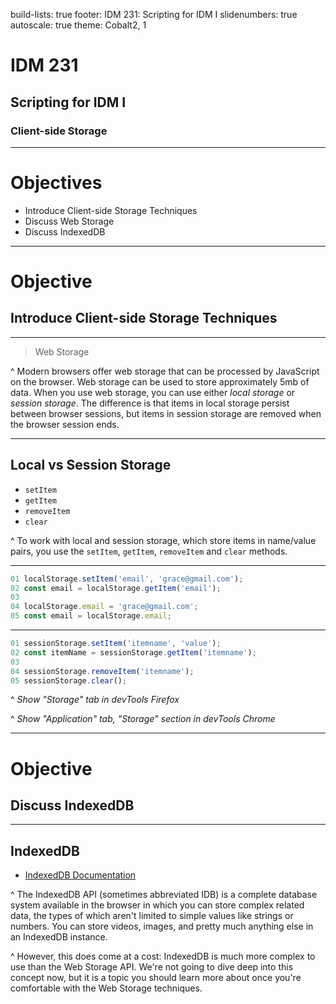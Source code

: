 build-lists: true
footer: IDM 231: Scripting for IDM I
slidenumbers: true
autoscale: true
theme: Cobalt2, 1

# IDM 231

## Scripting for IDM I

### Client-side Storage

---

# Objectives

- Introduce Client-side Storage Techniques
- Discuss Web Storage
- Discuss IndexedDB

---

# Objective

## Introduce Client-side Storage Techniques

---

> Web Storage

^ Modern browsers offer web storage that can be processed by JavaScript on the browser. Web storage can be used to store approximately 5mb of data. When you use web storage, you can use either _local storage_ or _session storage_. The difference is that items in local storage persist between browser sessions, but items in session storage are removed when the browser session ends.

---

## Local vs Session Storage

- `setItem`
- `getItem`
- `removeItem`
- `clear`

^ To work with local and session storage, which store items in name/value pairs, you use the `setItem`, `getItem`, `removeItem` and `clear` methods.

---

```javascript
01 localStorage.setItem('email', 'grace@gmail.com');
02 const email = localStorage.getItem('email');
03 
04 localStorage.email = 'grace@gmail.com';
05 const email = localStorage.email;
```

---

```javascript
01 sessionStorage.setItem('itemname', 'value');
02 const itemName = sessionStorage.getItem('itemname');
03 
04 sessionStorage.removeItem('itemname');
05 sessionStorage.clear();
```

^ _Show "Storage" tab in devTools Firefox_

^ _Show "Application" tab, "Storage" section in devTools Chrome_

---

# Objective

## Discuss IndexedDB

---

## IndexedDB

- [IndexedDB Documentation](https://developer.mozilla.org/en-US/docs/Learn/JavaScript/Client-side_web_APIs/Client-side_storage#Storing_complex_data_—_IndexedDB)

^ The IndexedDB API (sometimes abbreviated IDB) is a complete database system available in the browser in which you can store complex related data, the types of which aren't limited to simple values like strings or numbers. You can store videos, images, and pretty much anything else in an IndexedDB instance.

^ However, this does come at a cost: IndexedDB is much more complex to use than the Web Storage API. We're not going to dive deep into this concept now, but it is a topic you should learn more about once you're comfortable with the Web Storage techniques.
